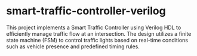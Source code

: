 # smart-traffic-controller-verilog
This project implements a Smart Traffic Controller using Verilog HDL to efficiently manage traffic flow at an intersection. The design utilizes a finite state machine (FSM) to control traffic lights based on real-time conditions such as vehicle presence and predefined timing rules.
